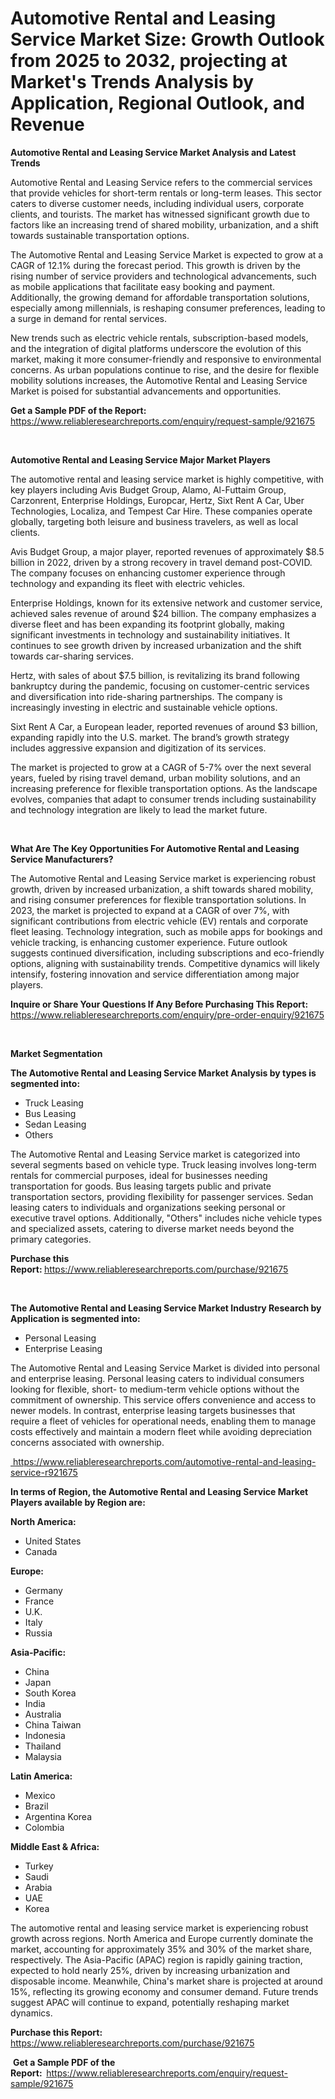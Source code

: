 <p><h1>Automotive Rental and Leasing Service Market Size: Growth Outlook from 2025 to 2032, projecting at Market's Trends Analysis by Application, Regional Outlook, and Revenue</h1></p><p><strong>Automotive Rental and Leasing Service Market Analysis and Latest Trends</strong></p>
<p><p>Automotive Rental and Leasing Service refers to the commercial services that provide vehicles for short-term rentals or long-term leases. This sector caters to diverse customer needs, including individual users, corporate clients, and tourists. The market has witnessed significant growth due to factors like an increasing trend of shared mobility, urbanization, and a shift towards sustainable transportation options. </p><p>The Automotive Rental and Leasing Service Market is expected to grow at a CAGR of 12.1% during the forecast period. This growth is driven by the rising number of service providers and technological advancements, such as mobile applications that facilitate easy booking and payment. Additionally, the growing demand for affordable transportation solutions, especially among millennials, is reshaping consumer preferences, leading to a surge in demand for rental services. </p><p>New trends such as electric vehicle rentals, subscription-based models, and the integration of digital platforms underscore the evolution of this market, making it more consumer-friendly and responsive to environmental concerns. As urban populations continue to rise, and the desire for flexible mobility solutions increases, the Automotive Rental and Leasing Service Market is poised for substantial advancements and opportunities.</p></p>
<p><strong>Get a Sample PDF of the Report:&nbsp;</strong> <a href="https://www.reliableresearchreports.com/enquiry/request-sample/921675?utm_campaign=3345&utm_medium=2&utm_source=Github&utm_content=ia&utm_term=18042025&utm_id=automotive-rental-and-leasing-service">https://www.reliableresearchreports.com/enquiry/request-sample/921675</a></p>
<p>&nbsp;</p>
<p><strong>Automotive Rental and Leasing Service Major Market Players</strong></p>
<p><p>The automotive rental and leasing service market is highly competitive, with key players including Avis Budget Group, Alamo, Al-Futtaim Group, Carzonrent, Enterprise Holdings, Europcar, Hertz, Sixt Rent A Car, Uber Technologies, Localiza, and Tempest Car Hire. These companies operate globally, targeting both leisure and business travelers, as well as local clients.</p><p>Avis Budget Group, a major player, reported revenues of approximately $8.5 billion in 2022, driven by a strong recovery in travel demand post-COVID. The company focuses on enhancing customer experience through technology and expanding its fleet with electric vehicles.</p><p>Enterprise Holdings, known for its extensive network and customer service, achieved sales revenue of around $24 billion. The company emphasizes a diverse fleet and has been expanding its footprint globally, making significant investments in technology and sustainability initiatives. It continues to see growth driven by increased urbanization and the shift towards car-sharing services.</p><p>Hertz, with sales of about $7.5 billion, is revitalizing its brand following bankruptcy during the pandemic, focusing on customer-centric services and diversification into ride-sharing partnerships. The company is increasingly investing in electric and sustainable vehicle options.</p><p>Sixt Rent A Car, a European leader, reported revenues of around $3 billion, expanding rapidly into the U.S. market. The brand’s growth strategy includes aggressive expansion and digitization of its services.</p><p>The market is projected to grow at a CAGR of 5-7% over the next several years, fueled by rising travel demand, urban mobility solutions, and an increasing preference for flexible transportation options. As the landscape evolves, companies that adapt to consumer trends including sustainability and technology integration are likely to lead the market future.</p></p>
<p>&nbsp;</p>
<p><strong>What Are The Key Opportunities For Automotive Rental and Leasing Service Manufacturers?</strong></p>
<p><p>The Automotive Rental and Leasing Service market is experiencing robust growth, driven by increased urbanization, a shift towards shared mobility, and rising consumer preferences for flexible transportation solutions. In 2023, the market is projected to expand at a CAGR of over 7%, with significant contributions from electric vehicle (EV) rentals and corporate fleet leasing. Technology integration, such as mobile apps for bookings and vehicle tracking, is enhancing customer experience. Future outlook suggests continued diversification, including subscriptions and eco-friendly options, aligning with sustainability trends. Competitive dynamics will likely intensify, fostering innovation and service differentiation among major players.</p></p>
<p><strong>Inquire or Share Your Questions If Any Before Purchasing This Report:</strong> <a href="https://www.reliableresearchreports.com/enquiry/pre-order-enquiry/921675?utm_campaign=3345&utm_medium=2&utm_source=Github&utm_content=ia&utm_term=18042025&utm_id=automotive-rental-and-leasing-service">https://www.reliableresearchreports.com/enquiry/pre-order-enquiry/921675</a></p>
<p>&nbsp;</p>
<p><strong>Market Segmentation</strong></p>
<p><strong>The Automotive Rental and Leasing Service Market Analysis by types is segmented into:</strong></p>
<p><ul><li>Truck Leasing</li><li>Bus Leasing</li><li>Sedan Leasing</li><li>Others</li></ul></p>
<p><p>The Automotive Rental and Leasing Service market is categorized into several segments based on vehicle type. Truck leasing involves long-term rentals for commercial purposes, ideal for businesses needing transportation for goods. Bus leasing targets public and private transportation sectors, providing flexibility for passenger services. Sedan leasing caters to individuals and organizations seeking personal or executive travel options. Additionally, "Others" includes niche vehicle types and specialized assets, catering to diverse market needs beyond the primary categories.</p></p>
<p><strong>Purchase this Report:&nbsp;</strong><a href="https://www.reliableresearchreports.com/purchase/921675?utm_campaign=3345&utm_medium=2&utm_source=Github&utm_content=ia&utm_term=18042025&utm_id=automotive-rental-and-leasing-service">https://www.reliableresearchreports.com/purchase/921675</a></p>
<p>&nbsp;</p>
<p><strong>The Automotive Rental and Leasing Service Market Industry Research by Application is segmented into:</strong></p>
<p><ul><li>Personal Leasing</li><li>Enterprise Leasing</li></ul></p>
<p><p>The Automotive Rental and Leasing Service Market is divided into personal and enterprise leasing. Personal leasing caters to individual consumers looking for flexible, short- to medium-term vehicle options without the commitment of ownership. This service offers convenience and access to newer models. In contrast, enterprise leasing targets businesses that require a fleet of vehicles for operational needs, enabling them to manage costs effectively and maintain a modern fleet while avoiding depreciation concerns associated with ownership.</p></p>
<p><a href="https://www.reliableresearchreports.com/automotive-rental-and-leasing-service-r921675?utm_campaign=3345&utm_medium=2&utm_source=Github&utm_content=ia&utm_term=18042025&utm_id=automotive-rental-and-leasing-service">&nbsp;https://www.reliableresearchreports.com/automotive-rental-and-leasing-service-r921675</a></p>
<p><strong>In terms of Region, the Automotive Rental and Leasing Service Market Players available by Region are:</strong></p>
<p>
    <p> <strong> North America: </strong>
        <ul>
            <li>United States</li>
            <li>Canada</li>
        </ul>
        </p> 
    <p> <strong> Europe: </strong>
        <ul>
            <li>Germany</li>
            <li>France</li>
            <li>U.K.</li>
            <li>Italy</li>
            <li>Russia</li>
        </ul>
        </p> 
    <p> <strong> Asia-Pacific: </strong>
        <ul>
            <li>China</li>
            <li>Japan</li>
            <li>South Korea</li>
            <li>India</li>
            <li>Australia</li>
            <li>China Taiwan</li>
            <li>Indonesia</li>
            <li>Thailand</li>
            <li>Malaysia</li>
        </ul>
        </p> 
    <p> <strong> Latin America: </strong>
        <ul>
            <li>Mexico</li>
            <li>Brazil</li>
            <li>Argentina Korea</li>
            <li>Colombia</li>
        </ul>
        </p> 
    <p> <strong> Middle East & Africa: </strong>
        <ul>
            <li>Turkey</li>
            <li>Saudi</li>
            <li>Arabia</li>
            <li>UAE</li>
            <li>Korea</li>
        </ul>
    </p>
    </p>
<p><p>The automotive rental and leasing service market is experiencing robust growth across regions. North America and Europe currently dominate the market, accounting for approximately 35% and 30% of the market share, respectively. The Asia-Pacific (APAC) region is rapidly gaining traction, expected to hold nearly 25%, driven by increasing urbanization and disposable income. Meanwhile, China's market share is projected at around 15%, reflecting its growing economy and consumer demand. Future trends suggest APAC will continue to expand, potentially reshaping market dynamics.</p></p>
<p><strong>Purchase this Report: </strong><a href="https://www.reliableresearchreports.com/purchase/921675?utm_campaign=3345&utm_medium=2&utm_source=Github&utm_content=ia&utm_term=18042025&utm_id=automotive-rental-and-leasing-service">https://www.reliableresearchreports.com/purchase/921675</a></p>
<p>&nbsp;<strong>Get a Sample PDF of the Report:&nbsp;&nbsp;</strong><a href="https://www.reliableresearchreports.com/enquiry/request-sample/921675?utm_campaign=3345&utm_medium=2&utm_source=Github&utm_content=ia&utm_term=18042025&utm_id=automotive-rental-and-leasing-service">https://www.reliableresearchreports.com/enquiry/request-sample/921675</a></p>
<p><strong></strong></p>
<p><p></p><p></p><p></p></p>